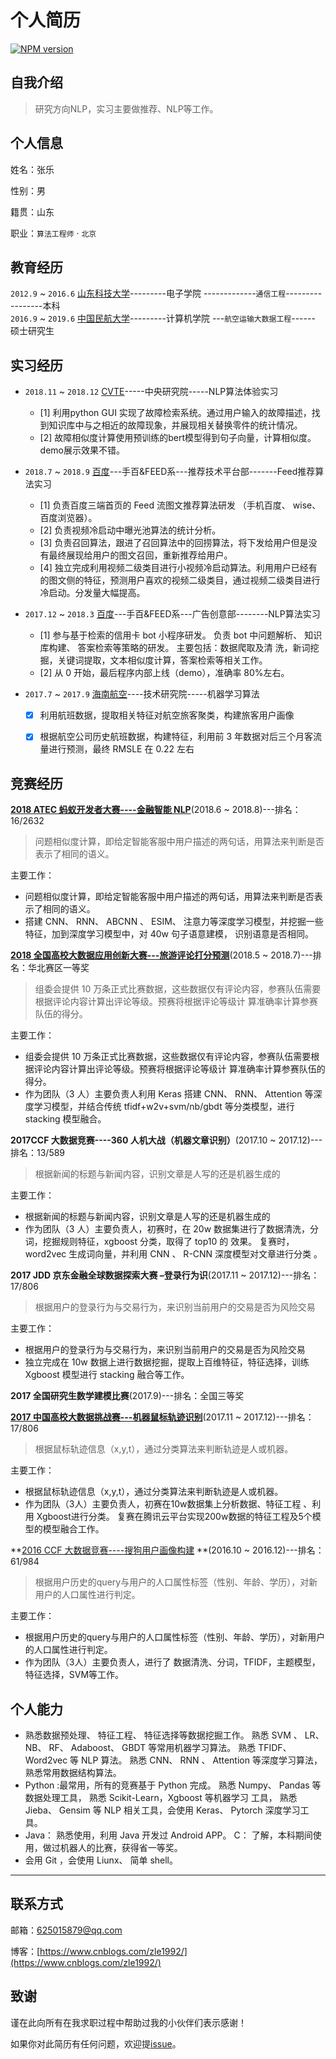 # 个人简历
[![NPM version](https://badge.fury.io/js/yangjunlong.png)](http://badge.fury.io/js/yangjunlong)
> 

## 自我介绍
> 研究方向NLP，实习主要做推荐、NLP等工作。

## 个人信息
姓名：张乐

性别：男

籍贯：山东

职业：`算法工程师` · `北京`

## 教育经历
`2012.9` ~ `2016.6` [山东科技大学](http://www.sdust.edu.cn/)---------电子学院 -------------`通信工程`-----------------本科    
`2016.9` ~ `2019.6` [中国民航大学](http://www.cauc.edu.cn/)---------计算机学院 ---`航空运输大数据工程`------ 硕士研究生

## 实习经历

- `2018.11` ~ `2018.12` [CVTE](http://www.cvte.com/)-----中央研究院-----NLP算法体验实习
    - [1] 利用python GUI 实现了故障检索系统。通过用户输入的故障描述，找到知识库中与之相近的故障现象，并展现相关替换零件的统计情况。
    - [2] 故障相似度计算使用预训练的bert模型得到句子向量，计算相似度。demo展示效果不错。


- `2018.7` ~ `2018.9` [百度](https://www.baidu.com/)---手百&FEED系---推荐技术平台部-------Feed推荐算法实习
    - [1] 负责百度三端首页的 Feed 流图文推荐算法研发 （手机百度、 wise、百度浏览器）。
    - [2] 负责视频冷启动中曝光池算法的统计分析。
    - [3] 负责召回算法，跟进了召回算法中的回捞算法，将下发给用户但是没有最终展现给用户的图文召回，重新推荐给用户。
    - [4] 独立完成利用视频二级类目进行小视频冷启动算法。利用用户已经有的图文侧的特征，预测用户喜欢的视频二级类目，通过视频二级类目进行冷启动。分发量大幅提高。

- `2017.12` ~ `2018.3` [百度](https://www.baidu.com/)---手百&FEED系---广告创意部--------NLP算法实习
    - [1] 参与基于检索的信用卡 bot 小程序研发。 负责 bot 中问题解析、 知识库构建、 答案检索等策略的研发。 主要包括：数据爬取及清
洗，新词挖掘，关键词提取，文本相似度计算，答案检索等相关工作。
    - [2] 从 0 开始，最后程序内部上线（demo），准确率 80%左右。

- `2017.7` ~ `2017.9` [海南航空](http://www.hnagroup.com/)----技术研究院-----机器学习算法
    - [x] 利用航班数据，提取相关特征对航空旅客聚类，构建旅客用户画像
    - [x] 根据航空公司历史航班数据，构建特征，利用前 3 年数据对后三个月客流量进行预测，最终 RMSLE 在 0.22 左右




## 竞赛经历
**[2018 ATEC 蚂蚁开发者大赛----金融智能 NLP](https://github.com/zle1992/atec)**(2018.6 ~ 2018.8)---排名：16/2632  
> 问题相似度计算，即给定智能客服中用户描述的两句话，用算法来判断是否表示了相同的语义。

主要工作：
* 问题相似度计算，即给定智能客服中用户描述的两句话，用算法来判断是否表示了相同的语义。
* 搭建 CNN、 RNN、 ABCNN 、 ESIM、 注意力等深度学习模型，并挖掘一些特征，加到深度学习模型中，对 40w 句子语意建模，
识别语意是否相同。



**[2018 全国高校大数据应用创新大赛---旅游评论打分预测](https://github.com/zle1992/atec)**(2018.5 ~ 2018.7)---排名：华北赛区一等奖
>  组委会提供 10 万条正式比赛数据，这些数据仅有评论内容，参赛队伍需要根据评论内容计算出评论等级。预赛将根据评论等级计
算准确率计算参赛队伍的得分。


主要工作：
* 组委会提供 10 万条正式比赛数据，这些数据仅有评论内容，参赛队伍需要根据评论内容计算出评论等级。预赛将根据评论等级计
算准确率计算参赛队伍的得分。
* 作为团队（3 人）主要负责人利用 Keras 搭建 CNN、 RNN、 Attention 等深度学习模型，并结合传统 tfidf+w2v+svm/nb/gbdt
等分类模型，进行 stacking 模型融合。



**2017CCF 大数据竞赛----360 人机大战（机器文章识别）**(2017.10 ~ 2017.12)---排名：13/589
> 根据新闻的标题与新闻内容，识别文章是人写的还是机器生成的

主要工作：
* 根据新闻的标题与新闻内容，识别文章是人写的还是机器生成的
* 作为团队（3 人）主要负责人，初赛时，在 20w 数据集进行了数据清洗，分词，挖掘规则特征，xgboost 分类，取得了 top10 的
效果。 复赛时，word2vec 生成词向量，并利用 CNN 、 R-CNN 深度模型对文章进行分类 。
 


**2017 JDD 京东金融全球数据探索大赛 –登录行为识**(2017.11 ~ 2017.12)---排名：17/806
> 根据用户的登录行为与交易行为，来识别当前用户的交易是否为风险交易

主要工作：
* 根据用户的登录行为与交易行为，来识别当前用户的交易是否为风险交易
* 独立完成在 10w 数据上进行数据挖掘，提取上百维特征，特征选择，训练 Xgboost 模型进行 stacking 融合等工作。


**2017 全国研究生数学建模比赛**(2017.9)---排名：全国三等奖



**[2017 中国高校大数据挑战赛---机器鼠标轨迹识别](https://github.com/zle1992/2017-Big-Data-Challenge)**(2017.11 ~ 2017.12)---排名：17/806
> 根据鼠标轨迹信息（x,y,t），通过分类算法来判断轨迹是人或机器。

主要工作：
* 根据鼠标轨迹信息（x,y,t），通过分类算法来判断轨迹是人或机器。
* 作为团队（3人）主要负责人，初赛在10w数据集上分析数据、特征工程 、利用 Xgboost进行分类。 复赛在腾讯云平台实现200w数据的特征工程及5个模型的模型融合工作。


**[2016 CCF 大数据竞赛----搜狗用户画像构建](https://github.com/zle1992/2016-ccf-data-mining-competition) **(2016.10 ~ 2016.12)---排名：61/984
> 根据用户历史的query与用户的人口属性标签（性别、年龄、学历），对新用户的人口属性进行判定。


主要工作：
* 根据用户历史的query与用户的人口属性标签（性别、年龄、学历），对新用户的人口属性进行判定。
* 作为团队（3人）主要负责人，进行了 数据清洗、分词，TFIDF，主题模型，特征选择，SVM等工作。



## 个人能力

* 熟悉数据预处理、 特征工程、 特征选择等数据挖掘工作。 熟悉 SVM 、 LR、 NB、 RF、 Adaboost、 GBDT 等常用机器学习算法。 熟悉
TFIDF、 Word2vec 等 NLP 算法。 熟悉 CNN、 RNN 、 Attention 等深度学习算法，熟悉常用数据结构算法。
* Python :最常用，所有的竞赛基于 Python 完成。 熟悉 Numpy、 Pandas 等数据处理工具， 熟悉 Scikit-Learn，Xgboost 等机器学习
工具， 熟悉 Jieba、 Gensim 等 NLP 相关工具，会使用 Keras、 Pytorch 深度学习工具。
* Java： 熟悉使用，利用 Java 开发过 Android APP。 C： 了解，本科期间使用，做过机器人的比赛，获得省一等奖。
* 会用 Git ，会使用 Liunx、 简单 shell。

---

## 联系方式
邮箱：625015879@qq.com

博客：[https://www.cnblogs.com/zle1992/](https://www.cnblogs.com/zle1992/)


## 致谢
谨在此向所有在我求职过程中帮助过我的小伙伴们表示感谢！

如果你对此简历有任何问题，欢迎提[issue](https://github.com/zle1992/Resume/issues)。
